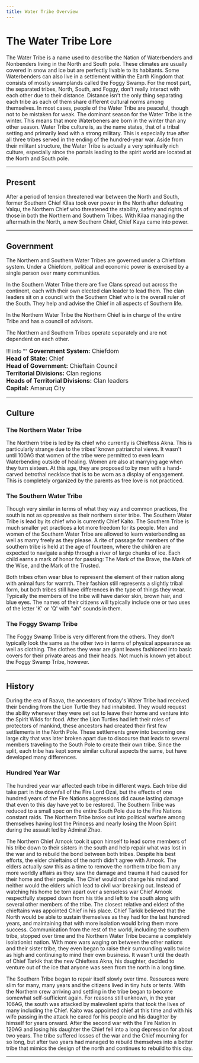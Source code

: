 ```yaml
---
title: Water Tribe Overview
---
```


# The Water Tribe Lore

The Water Tribe is a name used to describe the Nation of Waterbenders and Nonbenders living in the North and South pole. These climates are usually covered in snow and ice but are perfectly livable to its habitants. Some Waterbenders can also live in a settlement within the Earth Kingdom that consists of mostly swamplands called the Foggy Swamp. For the most part, the separated tribes, North, South, and Foggy, don't really interact with each other due to their distance. Distance isn't the only thing separating each tribe as each of them share different cultural norms among themselves.
In most cases, people of the Water Tribe are peaceful, though not to be mistaken for weak. The dominant season for the Water Tribe is the winter. This means that more Waterbeners are born in the winter than any other season. Water Tribe culture is, as the name states, that of a tribal setting and primarily lead with a strong military. This is especially true after all three tribes served in the ending of the hundred-year war. Aside from their militant structure, the Water Tribe is actually a very spiritually rich culture, especially since the portals leading to the spirit world are located at the North and South pole.
* * *

## Present

After a period of tension threatened war between the North and South, former Southern Chief Kilaa took over power in the North after defeating Valqu, the Northern Chief who threatened the stability, safety and rights of those in both the Northern and Southern Tribes. With Kilaa managing the aftermath in the North, a new Southern Chief, Chief Kaya came into power.
* * *

## Government

The Northern and Southern Water Tribes are governed under a Chiefdom system. Under a Chiefdom, political and economic power is exercised by a single person over many communities. 

In the Southern Water Tribe there are five Clans spread out across the continent, each with their own elected clan leader to lead them. The clan leaders sit on a council with the Southern Chief who is the overall ruler of the South. They help and advise the Chief in all aspects of Southern life. 

In the Northern Water Tribe the Northern Chief is in charge of the entire Tribe and has a council of advisors.

The Northern and Southern Tribes operate separately and are not dependent on each other.

<!-- The 'info' type below is only for aesthetic purposes, it makes the blue border colour. -->
!!! info "" 
    <font size=3>**Government System:**
    Chiefdom<br>
    **Head of State:**
    Chief<br>
    **Head of Government:**
    Chieftain Council<br>
    **Territorial Divisions:**
    Clan regions<br>
    **Heads of Territorial Divisions:**
    Clan leaders<br>
    **Capital:**
    Amaruq City<br></font>
* * *

## Culture

### The Northern Water Tribe

The Northern tribe is led by its chief who currently is Chieftess Akna. This is particularly strange due to the tribes' known patriarchal views. It wasn't until 100AG that women of the tribe were permitted to even learn Waterbending outside of healing. Women are also at marrying age when they turn sixteen. At this age, they are proposed to by men with a hand-carved betrothal necklace that is to be worn as a display of engagement. This is completely organized by the parents as free love is not practiced.

### The Southern Water Tribe

Though very similar in terms of what they way and common practices, the south is not as oppressive as their northern sister tribe. The Southern Water Tribe is lead by its chief who is currently Chief Kaito. The Southern Tribe is much smaller yet practices a lot more freedom for its people. Men and women of the Southern Water Tribe are allowed to learn waterbending as well as marry freely as they please. A rite of passage for members of the southern tribe is held at the age of fourteen, where the children are expected to navigate a ship through a river of large chunks of ice. Each child earns a mark of honor for passing: The Mark of the Brave, the Mark of the Wise, and the Mark of the Trusted.

Both tribes often wear blue to represent the element of their nation along with animal furs for warmth. Their fashion still represents a slightly tribal form, but both tribes still have differences in the type of things they wear. Typically the members of the tribe will have darker skin, brown hair, and blue eyes. The names of their citizens will typically include one or two uses of the letter 'K' or 'Q' with "ah" sounds in them.

### The Foggy Swamp Tribe

The Foggy Swamp Tribe is very different from the others. They don't typically look the same as the other two in terms of physical appearance as well as clothing. The clothes they wear are giant leaves fashioned into basic covers for their private areas and their heads. Not much is known yet about the Foggy Swamp Tribe, however.
* * *

## History

During the era of Raava, the ancestors of today's Water Tribe had received their bending from the Lion Turtle they had inhabited. They would request the ability whenever they were set out to leave their home and venture into the Spirit Wilds for food. After the Lion Turtles had left their roles of protectors of mankind, these ancestors had created their first few settlements in the North Pole. These settlements grew into becoming one large city that was later broken apart due to discourse that leads to several members traveling to the South Pole to create their own tribe. Since the split, each tribe has kept some similar cultural aspects the same, but have developed many differences.

###  Hundred Year War

The hundred year war affected each tribe in different ways. Each tribe did take part in the downfall of the Fire Lord Ozai, but the effects of one hundred years of the Fire Nations aggressions did cause lasting damage that even to this day have yet to be restored. The Southern Tribe was reduced to a small spec on the entire South Pole due to the Fire Nations constant raids. The Northern Tribe broke out into political warfare among themselves having lost the Princess and nearly losing the Moon Spirit during the assault led by Admiral Zhao.

The Northern Chief Arnook took it upon himself to lead some members of his tribe down to their sisters in the south and help repair what was lost in the war and to rebuild the bond between both tribes. Despite his best efforts, the elder chieftains of the north didn't agree with Arnook. The elders actually saw this as a time to remove the northern tribe from any more worldly affairs as they saw the damage and trauma it had caused for their home and their people. The Chief would not change his mind and neither would the elders which lead to civil war breaking out. Instead of watching his home be torn apart over a senseless war Chief Arnook respectfully stepped down from his title and left to the south along with several other members of the tribe. The closest relative and eldest of the chieftains was appointed Chief in his place. Chief Tarkik believed that the North would be able to sustain themselves as they had for the last hundred years, and maintaining that with more isolation would bring them more success. Communication from the rest of the world, including the southern tribe, stopped over time and the Northern Water Tribe became a completely isolationist nation. With more wars waging on between the other nations and their sister tribe, they even began to raise their surrounding walls twice as high and continuing to mind their own business. It wasn't until the death of Chief Tarkik that the new Chieftess Akna, his daughter, decided to venture out of the ice that anyone was seen from the north in a long time.

The Southern Tribe began to repair itself slowly over time. Resources were slim for many, many years and the citizens lived in tiny huts or tents. With the Northern crew arriving and settling in the tribe began to become somewhat self-sufficient again. For reasons still unknown, in the year 106AG, the south was attacked by malevolent spirits that took the lives of many including the Chief. Kaito was appointed chief at this time and with his wife passing in the attack he cared for his people and his daughter by himself for years onward. After the second war with the Fire Nation in 120AG and losing his daughter the Chief fell into a long depression for about two years. The tribe suffered losses of the war and the Chief mourning for so long, but after two years had managed to rebuild themselves into a better tribe that mimics the design of the north and continues to rebuild to this day.
* * *
<!-- ## Past Events
To be added in the future? -->